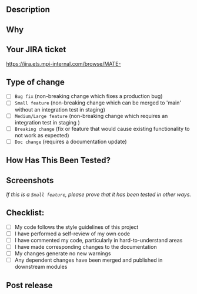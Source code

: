 ## Description
<!--
Describe your changes, include relevant motivation and context.
List any dependencies that are required for this change.
-->

## Why
<!--
Please describe why you are making these changes.
-->

## Your JIRA ticket
https://jira.ets.mpi-internal.com/browse/MATE-

## Type of change
<!--
Please delete options that are not relevant.
-->
- [ ] `Bug fix` (non-breaking change which fixes a production bug)
- [ ] `Small feature` (non-breaking change which can be merged to 'main' without an integration test in staging)
- [ ] `Medium/Large feature` (non-breaking change which requires an integration test in staging )
- [ ] `Breaking change` (fix or feature that would cause existing functionality to not work as expected)
- [ ] `Doc change` (requires a documentation update)

## How Has This Been Tested?
<!--
Please describe the tests you ran to verify your changes.
Provide instructions so we can reproduce.
Please also list any relevant details for your test configuration
-->

## Screenshots
*If this is a `Small feature`, please prove that it has been tested in other ways.*
<!--
(Optional -- remove this section if not needed)

Provide screenshot(s) of your DQL result and any other relevant pictures for reviewers' validations.
-->

## Checklist:
- [ ] My code follows the style guidelines of this project
- [ ] I have performed a self-review of my own code
- [ ] I have commented my code, particularly in hard-to-understand areas
- [ ] I have made corresponding changes to the documentation
- [ ] My changes generate no new warnings
- [ ] Any dependent changes have been merged and published in downstream modules

## Post release
<!--
(Optional -- remove this section if not needed)

Include notes about anything that needs to happen after the pr is merged, e.g.:
- [ ] Backfill table(s):
  - table
- [ ] Run migration script(s):
  - script
-->